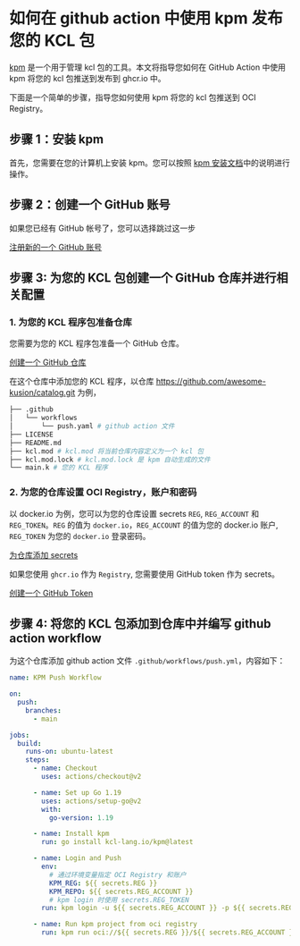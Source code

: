 # 如何在 github action 中使用 kpm 发布您的 KCL 包 

[kpm](https://github.com/KusionStack/kpm) 是一个用于管理 kcl 包的工具。本文将指导您如何在 GitHub Action 中使用 kpm 将您的 kcl 包推送到发布到 ghcr.io 中。

下面是一个简单的步骤，指导您如何使用 kpm 将您的 kcl 包推送到 OCI Registry。

## 步骤 1：安装 kpm

首先，您需要在您的计算机上安装 kpm。您可以按照 [kpm 安装文档](https://kcl-lang.io/docs/user_docs/guides/package-management/installation)中的说明进行操作。

## 步骤 2：创建一个 GitHub 账号

如果您已经有 GitHub 帐号了，您可以选择跳过这一步

[注册新的一个 GitHub 账号](https://docs.github.com/zh/get-started/signing-up-for-github/signing-up-for-a-new-github-account)

## 步骤 3: 为您的 KCL 包创建一个 GitHub 仓库并进行相关配置

### 1. 为您的 KCL 程序包准备仓库
您需要为您的 KCL 程序包准备一个 GitHub 仓库。

[创建一个 GitHub 仓库](https://docs.github.com/zh/get-started/quickstart/create-a-repo) 


在这个仓库中添加您的 KCL 程序，以仓库 https://github.com/awesome-kusion/catalog.git 为例，

```bash
├── .github
│   └── workflows
│       └── push.yaml # github action 文件 
├── LICENSE
├── README.md
├── kcl.mod # kcl.mod 将当前仓库内容定义为一个 kcl 包
├── kcl.mod.lock # kcl.mod.lock 是 kpm 自动生成的文件
└── main.k # 您的 KCL 程序
```

### 2. 为您的仓库设置 OCI Registry，账户和密码

以 docker.io 为例，您可以为您的仓库设置 secrets `REG`, `REG_ACCOUNT` 和 `REG_TOKEN`。`REG` 的值为 `docker.io`，`REG_ACCOUNT` 的值为您的 docker.io 账户, `REG_TOKEN` 为您的 `docker.io` 登录密码。

[为仓库添加 secrets](https://docs.github.com/zh/actions/security-guides/encrypted-secrets#creating-encrypted-secrets-for-a-repository)

如果您使用 `ghcr.io` 作为 `Registry`, 您需要使用 GitHub token 作为 secrets。

[创建一个 GitHub Token](https://docs.github.com/zh/authentication/keeping-your-account-and-data-secure/managing-your-personal-access-tokens#personal-access-tokens-classic)


## 步骤 4: 将您的 KCL 包添加到仓库中并编写 github action workflow

为这个仓库添加 github action 文件 `.github/workflows/push.yml`，内容如下：

```yaml
name: KPM Push Workflow

on:
  push:
    branches:
      - main

jobs:
  build:
    runs-on: ubuntu-latest
    steps:
      - name: Checkout
        uses: actions/checkout@v2

      - name: Set up Go 1.19
        uses: actions/setup-go@v2
        with:
          go-version: 1.19

      - name: Install kpm
        run: go install kcl-lang.io/kpm@latest

      - name: Login and Push
        env:
          # 通过环境变量指定 OCI Registry 和账户
          KPM_REG: ${{ secrets.REG }}
          KPM_REPO: ${{ secrets.REG_ACCOUNT }}
          # kpm login 时使用 secrets.REG_TOKEN 
        run: kpm login -u ${{ secrets.REG_ACCOUNT }} -p ${{ secrets.REG_TOKEN }} ${{ secrets.REG }} && kpm push

      - name: Run kpm project from oci registry
        run: kpm run oci://${{ secrets.REG }}/${{ secrets.REG_ACCOUNT }}/catalog --tag 0.0.1

```
